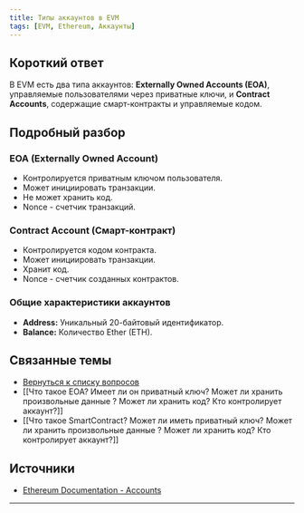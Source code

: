 ```yaml
---
title: Типы аккаунтов в EVM
tags: [EVM, Ethereum, Аккаунты]
---
```


## Короткий ответ

В EVM есть два типа аккаунтов: **Externally Owned Accounts (EOA)**, управляемые пользователями через приватные ключи, и **Contract Accounts**, содержащие смарт-контракты и управляемые кодом.

## Подробный разбор

### EOA (Externally Owned Account)

* Контролируется приватным ключом пользователя.
* Может инициировать транзакции.
* Не может хранить код.
* Nonce - счетчик транзакций.

### Contract Account (Смарт-контракт)

* Контролируется кодом контракта.
* Может инициировать транзакции.
* Хранит код.
* Nonce - счетчик созданных контрактов.

### Общие характеристики аккаунтов

* **Address:** Уникальный 20-байтовый идентификатор.
* **Balance:** Количество Ether (ETH).


## Связанные темы

* [Вернуться к списку вопросов](4.%20Список%20вопросов.md)
* [[Что такое EOA? Имеет ли он приватный ключ? Может ли хранить произвольные данные ? Может ли хранить код? Кто контролирует аккаунт?]]
* [[Что такое SmartContract? Может ли иметь приватный ключ? Может ли хранить произвольные данные ? Может ли хранить код? Кто контролирует аккаунт?]]


## Источники

* [Ethereum Documentation - Accounts](https://ethereum.org/en/developers/docs/accounts/)


---